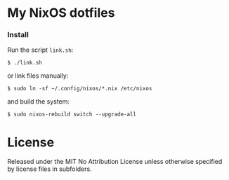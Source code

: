# My NixOS dotfiles

### Install

Run the script `link.sh`:

`$ ./link.sh`

or link files manually:

`$ sudo ln -sf ~/.config/nixos/*.nix /etc/nixos`

and build the system:

`$ sudo nixos-rebuild switch --upgrade-all`

# License

Released under the MIT No Attribution License unless otherwise specified by
license files in subfolders.
